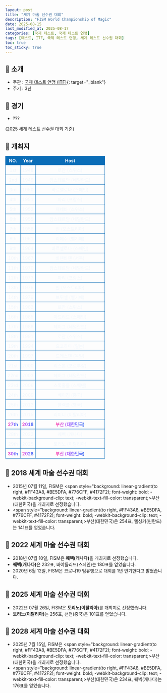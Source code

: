 ```yaml
---
layout: post
title: "세계 마술 선수권 대회"
description: "FISM World Championship of Magic"
date: 2025-08-15
last_modified_at: 2025-08-17
categories: [국제 테스트, 국제 테스트 연맹]
tags: [테스트, ITF, 국제 테스트 연맹, 세계 테스트 선수권 대회]
toc: true
toc_sticky: true
---
```

## 📜 소개
* 주관 : [국제 테스트 연맹 (ITF)](https://www.???.com/){: target="_blank"}
* 주기 : 3년

## 📜 경기
* ???

(2025 세계 테스트 선수권 대회 기준)

## 📜 개최지
<html>

<head>
    <meta charset="UTF-8">
    <style>
        /* 테이블 서식 */
        table {
            width: 100%;
            max-width: 100%;
            border-collapse: collapse;
            font-size: 14px;
            color: #f0f6fc;
        }
        th, td {
            border: 1px solid #0B6DB7;
            padding: 5px;
            text-align: center;
            font-weight: normal;
        }
    </style>
</head>

<body>
    <table>
        <tr style="background: #0B6DB7;">
            <th style="width: 15%; font-weight: bold;">NO.</th>
            <th style="width: 15%; font-weight: bold;">Year</th>
            <th style="width: 70%; font-weight: bold;">Host</th>
        </tr>
        <tr>
            <td>1st</td>
            <td>1948</td>
            <td>로잔 (스위스)</td>
        </tr>
        <tr>
            <td>2nd</td>
            <td>1949</td>
            <td>암스테르담 (네덜란드)</td>
        </tr>
        <tr>
            <td>3rd</td>
            <td>1950</td>
            <td>바르셀로나 (스페인)</td>
        </tr>
        <tr>
            <td>4th</td>
            <td>1951</td>
            <td>파리 (프랑스)</td>
        </tr>
        <tr>
            <td>5th</td>
            <td>1952</td>
            <td>제네바 (스위스)</td>
        </tr>
        <tr>
            <td>6th</td>
            <td>1955</td>
            <td>암스테르담 (네덜란드)</td>
        </tr>
        <tr>
            <td>7th</td>
            <td>1958</td>
            <td>빈 (오스트리아)</td>
        </tr>
        <tr>
            <td>8th</td>
            <td>1961</td>
            <td>리에주 (벨기에)</td>
        </tr>
        <tr>
            <td>9th</td>
            <td>1964</td>
            <td>바르셀로나 (스페인)</td>
        </tr>
        <tr>
            <td>10th</td>
            <td>1967</td>
            <td>바덴바덴 (서독)</td>
        </tr>
        <tr>
            <td>11th</td>
            <td>1970</td>
            <td>암스테르담 (네덜란드)</td>
        </tr>
        <tr>
            <td>12th</td>
            <td>1973</td>
            <td>파리 (프랑스)</td>
        </tr>
        <tr>
            <td>13th</td>
            <td>1976</td>
            <td>빈 (오스트리아)</td>
        </tr>
        <tr>
            <td>14th</td>
            <td>1979</td>
            <td>브뤼셀 (벨기에)</td>
        </tr>
        <tr>
            <td>15th</td>
            <td>1982</td>
            <td>로잔 (스위스)</td>
        </tr>
        <tr>
            <td>16th</td>
            <td>1985</td>
            <td>마드리드 (스페인)</td>
        </tr>
        <tr>
            <td>17th</td>
            <td>1988</td>
            <td>헤이그 (네덜란드)</td>
        </tr>
        <tr>
            <td>18th</td>
            <td>1991</td>
            <td>로잔 (스위스)</td>
        </tr>
        <tr>
            <td>19th</td>
            <td>1994</td>
            <td>요코하마 (일본)</td>
        </tr>
        <tr>
            <td>20th</td>
            <td>1997</td>
            <td>드레스덴 (독일)</td>
        </tr>
        <tr>
            <td>21st</td>
            <td>2000</td>
            <td>리스본 (포르투갈)</td>
        </tr>
        <tr>
            <td>22nd</td>
            <td>2003</td>
            <td>헤이그 (네덜란드)</td>
        </tr>
        <tr>
            <td>23rd</td>
            <td>2006</td>
            <td>스톡홀름 (스웨덴)</td>
        </tr>
        <tr>
            <td>24th</td>
            <td>2009</td>
            <td>베이징 (중국)</td>
        </tr>
        <tr>
            <td>25th</td>
            <td>2012</td>
            <td>블랙풀 (영국)</td>
        </tr>
        <tr>
            <td>26th</td>
            <td>2015</td>
            <td>리미니 (이탈리아)</td>
        </tr>
        <tr>
            <td><span style="background: linear-gradient(to right, #FF43A8, #BE5DFA, #776CFF, #4172F2); font-weight: bold; -webkit-background-clip: text; -webkit-text-fill-color: transparent;">27th</span></td>
            <td><span style="background: linear-gradient(to right, #FF43A8, #BE5DFA, #776CFF, #4172F2); font-weight: bold; -webkit-background-clip: text; -webkit-text-fill-color: transparent;">2018</span></td>
            <td><span style="background: linear-gradient(to right, #FF43A8, #BE5DFA, #776CFF, #4172F2); font-weight: bold; -webkit-background-clip: text; -webkit-text-fill-color: transparent;">부산 (대한민국)</span></td>
        </tr>
        <tr>
            <td>28th</td>
            <td>2022</td>
            <td>퀘벡 (캐나다)</td>
        </tr>
        <tr>
            <td>29th</td>
            <td>2025</td>
            <td>토리노 (이탈리아)</td>
        </tr>
        <tr>
            <td><span style="background: linear-gradient(to right, #FF43A8, #BE5DFA, #776CFF, #4172F2); font-weight: bold; -webkit-background-clip: text; -webkit-text-fill-color: transparent;">30th</span></td>
            <td><span style="background: linear-gradient(to right, #FF43A8, #BE5DFA, #776CFF, #4172F2); font-weight: bold; -webkit-background-clip: text; -webkit-text-fill-color: transparent;">2028</span></td>
            <td><span style="background: linear-gradient(to right, #FF43A8, #BE5DFA, #776CFF, #4172F2); font-weight: bold; -webkit-background-clip: text; -webkit-text-fill-color: transparent;">부산 (대한민국)</span></td>
        </tr>
    </table>
</body>

</html>

## 📜 2018 세계 마술 선수권 대회
* 2015년 07월 11일, FISM은 <span style="background: linear-gradient(to right, #FF43A8, #BE5DFA, #776CFF, #4172F2); font-weight: bold; -webkit-background-clip: text; -webkit-text-fill-color: transparent;>부산(대한민국)</span>을 개최지로 선정했습니다.
* <span style="background: linear-gradient(to right, #FF43A8, #BE5DFA, #776CFF, #4172F2); font-weight: bold; -webkit-background-clip: text; -webkit-text-fill-color: transparent;>부산(대한민국)</span>은 254표, 헬싱키(핀란드)는 141표를 얻었습니다.

## 📜 2022 세계 마술 선수권 대회
* 2018년 07월 10일, FISM은 <span style="font-weight: bold;">퀘벡(캐나다)</span>을 개최지로 선정했습니다.
* <span style="font-weight: bold;">퀘벡(캐나다)</span>은 232표, 바야돌리드(스페인)는 180표를 얻었습니다.
* 2020년 6월 12일, FISM은 코로나19 범유행으로 대회를 1년 연기한다고 밝혔습니다.

## 📜 2025 세계 마술 선수권 대회
* 2022년 07월 26일, FISM은 <span style="font-weight: bold;">토리노(이탈리아)</span>를 개최지로 선정했습니다.
* <span style="font-weight: bold;">토리노(이탈리아)</span>는 256표, 선전(중국)은 101표를 얻었습니다.

## 📜 2028 세계 마술 선수권 대회
* 2025년 7월 15일, FISM은 <span style="background: linear-gradient(to right, #FF43A8, #BE5DFA, #776CFF, #4172F2); font-weight: bold; -webkit-background-clip: text; -webkit-text-fill-color: transparent;>부산(대한민국)</span>을 개최지로 선정했습니다.
* <span style="background: linear-gradient(to right, #FF43A8, #BE5DFA, #776CFF, #4172F2); font-weight: bold; -webkit-background-clip: text; -webkit-text-fill-color: transparent;>부산(대한민국)</span>은 234표, 퀘벡(캐나다)는 176표를 얻었습니다.
